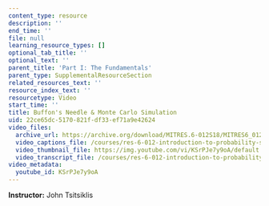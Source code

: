```yaml
---
content_type: resource
description: ''
end_time: ''
file: null
learning_resource_types: []
optional_tab_title: ''
optional_text: ''
parent_title: 'Part I: The Fundamentals'
parent_type: SupplementalResourceSection
related_resources_text: ''
resource_index_text: ''
resourcetype: Video
start_time: ''
title: Buffon's Needle & Monte Carlo Simulation
uid: 22ce65dc-5170-821f-df33-ef71a9e42624
video_files:
  archive_url: https://archive.org/download/MITRES.6-012S18/MITRES6_012S18_S09-01_300k.mp4
  video_captions_file: /courses/res-6-012-introduction-to-probability-spring-2018/4c83c618ca0155b8a8a426b92fde921c_KSrPJe7y9oA.vtt
  video_thumbnail_file: https://img.youtube.com/vi/KSrPJe7y9oA/default.jpg
  video_transcript_file: /courses/res-6-012-introduction-to-probability-spring-2018/b71ec46f7136992ef244c585c6497d07_KSrPJe7y9oA.pdf
video_metadata:
  youtube_id: KSrPJe7y9oA
---
```


**Instructor:** John Tsitsiklis